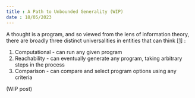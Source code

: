 ```yaml
---
title : A Path to Unbounded Generality (WIP)
date : 18/05/2023
---
```

A thought is a program, and so viewed from the lens of information theory, there are broadly three distinct universalities in entities that can think [[1]](https://twitter.com/dela3499/status/1656437115901624322) : 
1. Computational - can run any given program
2. Reachability - can eventually generate any program, taking arbitrary steps in the process
3. Comparison - can compare and select program options using any criteria

(WIP post)